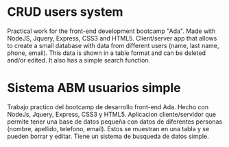 # CRUD users system

Practical work for the front-end development bootcamp "Ada". Made with NodeJS, Jquery, Express, CSS3 and HTML5.
Client/server app that allows to create a small database with data from different users (name, last name, phone, email). This data is shown in a table format and can be deleted and/or edited. It also has a simple search function.

# Sistema ABM usuarios simple

Trabajo practico del bootcamp de desarrollo front-end Ada. Hecho con NodeJs, Jquery, Express, CSS3 y HTML5.
Aplicacion cliente/servidor que permite tener una base de datos pequeña con datos de diferentes personas (nombre, apellido, telefono, email). Estos se muestran en una tabla y se pueden borrar y editar. Tiene un sistema de busqueda de datos simple.
